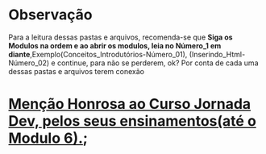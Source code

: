 # Observação 
Para a leitura dessas pastas e arquivos, recomenda-se que **Siga os Modulos na ordem e ao abrir os modulos, leia no Número_1 em diante**,Exemplo(Conceitos_Introdutórios-Número_01), (Inserindo_Html-Número_02) e continue, para não se perderem, ok? Por conta de cada uma dessas pastas e arquivos terem conexão
# [Menção Honrosa ao Curso Jornada Dev, pelos seus ensinamentos(até o Modulo 6).](https://jornadadodev.com.br/cursos/front-end/css-3-basicohttps://jornadadodev.com.br/cursos/front-end/html5);

